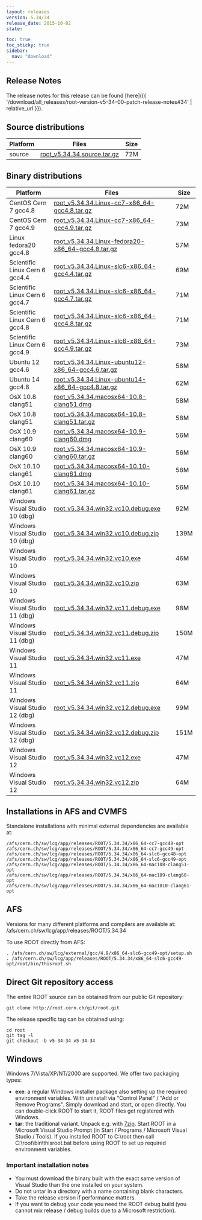 ```yaml
---
layout: releases
version: 5.34/34
release_date: 2015-10-02
state:

toc: true
toc_sticky: true
sidebar:
  nav: "download"
---
```



## Release Notes
The release notes for this release can be found [here]({{ '/download/all_releases/root-version-v5-34-00-patch-release-notes#34' | relative_url }}).

## Source distributions

| Platform       | Files | Size |
|-----------|-------|-----|
| source | [root_v5.34.34.source.tar.gz](https://root.cern.ch/download/root_v5.34.34.source.tar.gz) |  72M |


## Binary distributions

| Platform       | Files | Size |
|-----------|-------|-----|
| CentOS Cern 7 gcc4.8 | [root_v5.34.34.Linux-cc7-x86_64-gcc4.8.tar.gz](https://root.cern.ch/download/root_v5.34.34.Linux-cc7-x86_64-gcc4.8.tar.gz) |  72M |
| CentOS Cern 7 gcc4.9 | [root_v5.34.34.Linux-cc7-x86_64-gcc4.9.tar.gz](https://root.cern.ch/download/root_v5.34.34.Linux-cc7-x86_64-gcc4.9.tar.gz) |  73M |
| Linux fedora20 gcc4.8 | [root_v5.34.34.Linux-fedora20-x86_64-gcc4.8.tar.gz](https://root.cern.ch/download/root_v5.34.34.Linux-fedora20-x86_64-gcc4.8.tar.gz) |  57M |
| Scientific Linux Cern 6 gcc4.4 | [root_v5.34.34.Linux-slc6-x86_64-gcc4.4.tar.gz](https://root.cern.ch/download/root_v5.34.34.Linux-slc6-x86_64-gcc4.4.tar.gz) |  69M |
| Scientific Linux Cern 6 gcc4.7 | [root_v5.34.34.Linux-slc6-x86_64-gcc4.7.tar.gz](https://root.cern.ch/download/root_v5.34.34.Linux-slc6-x86_64-gcc4.7.tar.gz) |  71M |
| Scientific Linux Cern 6 gcc4.8 | [root_v5.34.34.Linux-slc6-x86_64-gcc4.8.tar.gz](https://root.cern.ch/download/root_v5.34.34.Linux-slc6-x86_64-gcc4.8.tar.gz) |  71M |
| Scientific Linux Cern 6 gcc4.9 | [root_v5.34.34.Linux-slc6-x86_64-gcc4.9.tar.gz](https://root.cern.ch/download/root_v5.34.34.Linux-slc6-x86_64-gcc4.9.tar.gz) |  73M |
| Ubuntu 12 gcc4.6 | [root_v5.34.34.Linux-ubuntu12-x86_64-gcc4.6.tar.gz](https://root.cern.ch/download/root_v5.34.34.Linux-ubuntu12-x86_64-gcc4.6.tar.gz) |  58M |
| Ubuntu 14 gcc4.8 | [root_v5.34.34.Linux-ubuntu14-x86_64-gcc4.8.tar.gz](https://root.cern.ch/download/root_v5.34.34.Linux-ubuntu14-x86_64-gcc4.8.tar.gz) |  62M |
| OsX 10.8 clang51 | [root_v5.34.34.macosx64-10.8-clang51.dmg](https://root.cern.ch/download/root_v5.34.34.macosx64-10.8-clang51.dmg) |  58M |
| OsX 10.8 clang51 | [root_v5.34.34.macosx64-10.8-clang51.tar.gz](https://root.cern.ch/download/root_v5.34.34.macosx64-10.8-clang51.tar.gz) |  58M |
| OsX 10.9 clang60 | [root_v5.34.34.macosx64-10.9-clang60.dmg](https://root.cern.ch/download/root_v5.34.34.macosx64-10.9-clang60.dmg) |  56M |
| OsX 10.9 clang60 | [root_v5.34.34.macosx64-10.9-clang60.tar.gz](https://root.cern.ch/download/root_v5.34.34.macosx64-10.9-clang60.tar.gz) |  56M |
| OsX 10.10 clang61 | [root_v5.34.34.macosx64-10.10-clang61.dmg](https://root.cern.ch/download/root_v5.34.34.macosx64-10.10-clang61.dmg) |  58M |
| OsX 10.10 clang61 | [root_v5.34.34.macosx64-10.10-clang61.tar.gz](https://root.cern.ch/download/root_v5.34.34.macosx64-10.10-clang61.tar.gz) |  56M |
| Windows Visual Studio 10 (dbg) | [root_v5.34.34.win32.vc10.debug.exe](https://root.cern.ch/download/root_v5.34.34.win32.vc10.debug.exe) |  92M |
| Windows Visual Studio 10 (dbg) | [root_v5.34.34.win32.vc10.debug.zip](https://root.cern.ch/download/root_v5.34.34.win32.vc10.debug.zip) | 139M |
| Windows Visual Studio 10 | [root_v5.34.34.win32.vc10.exe](https://root.cern.ch/download/root_v5.34.34.win32.vc10.exe) |  46M |
| Windows Visual Studio 10 | [root_v5.34.34.win32.vc10.zip](https://root.cern.ch/download/root_v5.34.34.win32.vc10.zip) |  63M |
| Windows Visual Studio 11 (dbg) | [root_v5.34.34.win32.vc11.debug.exe](https://root.cern.ch/download/root_v5.34.34.win32.vc11.debug.exe) |  98M |
| Windows Visual Studio 11 (dbg) | [root_v5.34.34.win32.vc11.debug.zip](https://root.cern.ch/download/root_v5.34.34.win32.vc11.debug.zip) | 150M |
| Windows Visual Studio 11 | [root_v5.34.34.win32.vc11.exe](https://root.cern.ch/download/root_v5.34.34.win32.vc11.exe) |  47M |
| Windows Visual Studio 11 | [root_v5.34.34.win32.vc11.zip](https://root.cern.ch/download/root_v5.34.34.win32.vc11.zip) |  64M |
| Windows Visual Studio 12 (dbg) | [root_v5.34.34.win32.vc12.debug.exe](https://root.cern.ch/download/root_v5.34.34.win32.vc12.debug.exe) |  99M |
| Windows Visual Studio 12 (dbg) | [root_v5.34.34.win32.vc12.debug.zip](https://root.cern.ch/download/root_v5.34.34.win32.vc12.debug.zip) | 151M |
| Windows Visual Studio 12 | [root_v5.34.34.win32.vc12.exe](https://root.cern.ch/download/root_v5.34.34.win32.vc12.exe) |  47M |
| Windows Visual Studio 12 | [root_v5.34.34.win32.vc12.zip](https://root.cern.ch/download/root_v5.34.34.win32.vc12.zip) |  64M |



## Installations in AFS and CVMFS
Standalone installations with minimal external dependencies are available at:
~~~
/afs/cern.ch/sw/lcg/app/releases/ROOT/5.34.34/x86_64-cc7-gcc48-opt
/afs/cern.ch/sw/lcg/app/releases/ROOT/5.34.34/x86_64-cc7-gcc49-opt
/afs/cern.ch/sw/lcg/app/releases/ROOT/5.34.34/x86_64-slc6-gcc48-opt
/afs/cern.ch/sw/lcg/app/releases/ROOT/5.34.34/x86_64-slc6-gcc49-opt
/afs/cern.ch/sw/lcg/app/releases/ROOT/5.34.34/x86_64-mac108-clang51-opt
/afs/cern.ch/sw/lcg/app/releases/ROOT/5.34.34/x86_64-mac109-clang60-opt
/afs/cern.ch/sw/lcg/app/releases/ROOT/5.34.34/x86_64-mac1010-clang61-opt
~~~

## AFS
Versions for many different platforms and compilers are available at:
/afs/cern.ch/sw/lcg/app/releases/ROOT/5.34.34

To use ROOT directly from AFS:
~~~
. /afs/cern.ch/sw/lcg/external/gcc/4.9/x86_64-slc6-gcc49-opt/setup.sh
. /afs/cern.ch/sw/lcg/app/releases/ROOT/5.34.34/x86_64-slc6-gcc49-opt/root/bin/thisroot.sh
~~~

## Direct Git repository access
The entire ROOT source can be obtained from our public Git repository:

~~~
git clone http://root.cern.ch/git/root.git
~~~
The release specific tag can be obtained using:
~~~
cd root
git tag -l
git checkout -b v5-34-34 v5-34-34
~~~

## Windows
Windows 7/Vista/XP/NT/2000 are supported. We offer two packaging types:

 * **exe**: a regular Windows installer package also setting up the required environment variables. With uninstall via "Control Panel" / "Add or Remove Programs". Simply download and start, or open directly. You can double-click ROOT to start it, ROOT files get registered with Windows.
 * **tar**: the traditional variant. Unpack e.g. with [7zip](http://www.7-zip.org). Start ROOT in a Microsoft Visual Studio Prompt (in Start / Programs / Microsoft Visual Studio / Tools). If you installed ROOT to C:\root then call C:\root\bin\thisroot.bat before using ROOT to set up required environment variables.

### Important installation notes
 * You must download the binary built with the exact same version of Visual Studio than the one installed on your system.
 * Do not untar in a directory with a name containing blank characters.
 * Take the release version if performance matters.
 * If you want to debug your code you need the ROOT debug build (you cannot mix release / debug builds due to a Microsoft restriction).